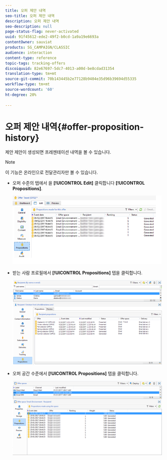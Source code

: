 ```yaml
---
title: 오퍼 제안 내역
seo-title: 오퍼 제안 내역
description: 오퍼 제안 내역
seo-description: null
page-status-flag: never-activated
uuid: 91f45612-ede2-49f2-b0cd-1a9a19e6693a
contentOwner: sauviat
products: SG_CAMPAIGN/CLASSIC
audience: interaction
content-type: reference
topic-tags: tracking-offers
discoiquuid: 82e67697-5dc7-4013-a00d-be8cdad31354
translation-type: tm+mt
source-git-commit: 70b143445b2e77128b9404e35d96b39694d55335
workflow-type: tm+mt
source-wordcount: '60'
ht-degree: 20%

---
```



# 오퍼 제안 내역{#offer-proposition-history}

제안 제안이 생성되면 프레젠테이션 내역을 볼 수 있습니다.

>[!NOTE]
>
>이 기능은 온라인으로 전달관리자만 볼 수 있습니다.

* 오퍼 수준의 탭에서 을 **[!UICONTROL Edit]** 클릭합니다 **[!UICONTROL Propositions]**.

   ![](assets/offer_followup_006.png)

* 받는 사람 프로필에서 **[!UICONTROL Propositions]** 탭을 클릭합니다.

   ![](assets/offer_followup_002.png)

* 오퍼 공간 수준에서 **[!UICONTROL Propositions]** 탭을 클릭합니다.

   ![](assets/offer_space_prop_001_b.png)


